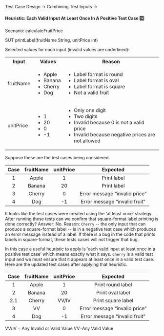 <link rel="stylesheet" href="{{baseUrl}}/css/textbook.css">

<div class="website-content">

<div id="path">Test Case Design &rarr; Combining Test Inputs &rarr;</div>

<div id="title">

#### Heuristic: Each Valid Input At Least Once In A Positive Test Case :two:

</div>

<div id="body">

<tip-box>

Scenario: calculateFruitPrice

SUT  printLabel(fruitName String, unitPrice int)

Selected values for each input (invalid values are underlined):

<table class="table">
  <tr>
    <th>Input</th>
    <th>Values</th>
    <th>Reason</th>
  </tr>
  <tr>
    <td>fruitName</td>
    <td>
      <ul>
        <li>Apple</li>
        <li>Banana</li>
        <li>Cherry</li>
        <li>Dog</li>
      </ul>
    </td>
  <td>
      <ul>
        <li>Label format is round</li>
        <li>Label format is oval</li>
        <li>Label format is square</li>
        <li>Not a valid fruit</li>
      </ul>
    </td>
  </tr>
  <tr>
    <td>unitPrice</td>
    <td>
      <ul>
        <li>1</li>
        <li>20</li>
        <li>0</li>
        <li>-1</li>
      </ul>
    </td>
  <td>
      <ul>
        <li>Only one digit</li>
        <li>Two digits</li>
        <li>Invalid because 0 is not a valid price</li>
        <li>Invalid because negative prices are not allowed</li>
      </ul>
    </td>
  </tr>
</table>

</tip-box>

Suppose these are the test cases being considered.

| Case   | fruitName  | unitPrice  | Expected                       |
| :----: | :--------: | :--------: | :----------------------------: |
| 1      | Apple      | 1          | Print label                    |
| 2      | Banana     | 20         | Print label                    |
| 3      | Cherry     | 0          | Error message “invalid price”  |
| 4      | Dog        | -1         | Error message “invalid fruit"  |

It looks like the test cases were created using the ‘at least once’ strategy. After running these tests can we confirm that square-format label printing is done correctly? Answer: No. Reason: `Cherry` -- the only input that can produce a square-format label -- is in a negative test case which produces an error message instead of a label. If there is a bug in the code that prints labels in square-format, these tests cases will not trigger that bug.

In this case a useful heuristic to apply is ‘each valid input at least once in a positive test case’ which means exactly what it says. `Cherry` is a valid test input and we must ensure that it appears at least once in a valid test case. Here are the updated test cases after applying that heuristic.

<div id="heuristic-valid-test-case">

| Case   | fruitName  | unitPrice  | Expected                       |
| :----: | :--------: | :--------: | :----------------------------: |
| 1      | Apple      | 1          | Print round label              |
| 2      | Banana     | 20         | Print oval label               |
| 2.1    | Cherry     | VV/IV      | Print square label             |
| 3      | VV         | 0          | Error message “invalid price”  |
| 4      | Dog        | -1         | Error message “invalid fruit"  |

VV/IV = Any Invalid or Valid Value VV=Any Valid Value

</div>

</div>

<div id="extras">
<div>

</div>

